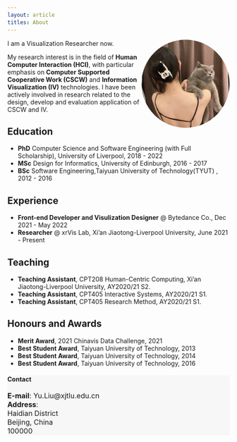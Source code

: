 ```yaml
---
layout: article
titles: About
---
```



 <a href=""><img src="/assets/LY/withPI.jpg" height="auto" width="200" style="border-radius:50%; float: right"></a>

I am a Visualization Researcher now. 

My research interest is in the field of **Human Computer Interaction (HCI)**, with particular emphasis on **Computer Supported Cooperative Work (CSCW)** and **Information Visualization (IV)** technologies. I have been actively involved in research related to the design, develop and evaluation application of CSCW and IV. 



## Education
- **PhD** Computer Science and Software Engineering (with Full Scholarship), University of Liverpool, 2018 - 2022
- **MSc** Design for Informatics, University of Edinburgh, 2016 - 2017
- **BSc** Software Engineering,Taiyuan University of Technology(TYUT) , 2012 - 2016

## Experience
- **Front-end Developer and Visulization Designer** @ Bytedance Co., Dec 2021 - May 2022
- **Researcher** @ xrVis Lab, Xi’an Jiaotong-Liverpool University, June 2021 - Present

## Teaching
- **Teaching Assistant**, CPT208 Human-Centric Computing, Xi’an Jiaotong-Liverpool University, AY2020/21 S2.
- **Teaching Assistant**, CPT405 Interactive Systems, AY2020/21 S1.
- **Teaching Assistant**, CPT405 Research Method, AY2020/21 S1.



## Honours and Awards
- **Merit Award**, 2021 Chinavis Data Challenge, 2021
- **Best Student Award**, Taiyuan University of Technology, 2013
- **Best Student Award**, Taiyuan University of Technology, 2014
- **Best Student Award**, Taiyuan University of Technology, 2016



<div class="hero" style="background-color:#f7f7f7; ">
  <div class="hero__content">
    <h4>Contact</h4>
    <p style="font-size: medium;"><b>E-mail</b>: Yu.Liu@xjtlu.edu.cn<br>
      <!-- <b>Phone</b>: <br> -->
      <b>Address</b>:<br>
      Haidian District<br>
      Beijing, China<br>
      100000
    </p>
  </div>
</div>
